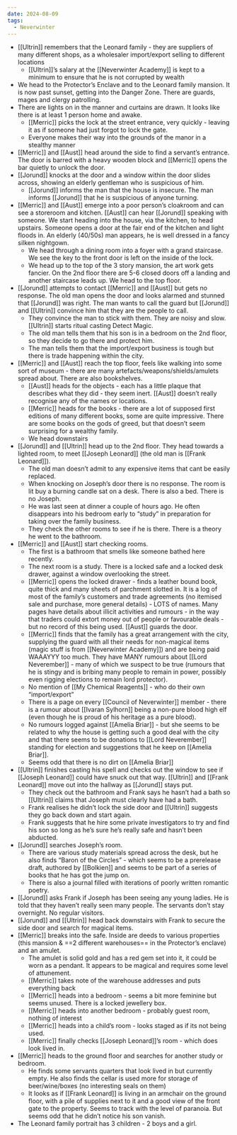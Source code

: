 ```yaml
---
date: 2024-08-09
tags:
  - Neverwinter
---
```

- [[Ultrin]] remembers that the Leonard family - they are suppliers of many different shops, as a wholesaler import/export selling to different locations
	- [[Ultrin]]’s salary at the [[Neverwinter Academy]] is kept to a minimum to ensure that he is not corrupted by wealth
- We head to the Protector’s Enclave and to the Leonard family mansion. It is now past sunset, getting into the Danger Zone. There are guards, mages and clergy patrolling.
- There are lights on in the manner and curtains are drawn. It looks like there is at least 1 person home and awake.
	- [[Merric]] picks the lock at the street entrance, very quickly - leaving it as if someone had just forgot to lock the gate.
	- Everyone makes their way into the grounds of the manor in a stealthy manner
- [[Merric]] and [[Aust]] head around the side to find a servant’s entrance. The door is barred with a heavy wooden block and [[Merric]] opens the bar quietly to unlock the door.
- [[Jorund]] knocks at the door and a window within the door slides across, showing an elderly gentleman who is suspicious of him.
	- [[Jorund]] informs the man that the house is insecure. The man informs [[Jorund]] that he is suspicious of anyone turning. 
- [[Merric]] and [[Aust]] emerge into a poor person’s cloakroom and can see a storeroom and kitchen. [[Aust]] can hear [[Jorund]] speaking with someone. We start heading into the house, via the kitchen, to head upstairs. Someone opens a door at the fair end of the kitchen and light floods in. An elderly (40/50s) man appears, he is well dressed in a fancy silken nightgown.
	- We head through a dining room into a foyer with a grand staircase. We see the key to the front door is left on the inside of the lock.
	- We head up to the top of the 3 story mansion, the art work gets fancier. On the 2nd floor there are 5-6 closed doors off a landing and another staircase leads up. We head to the top floor. 
- [[Jorund]] attempts to contact [[Merric]] and [[Aust]] but gets no response. The old man opens the door and looks alarmed and stunned that [[Jorund]] was right. The man wants to call the guard but [[Jorund]] and [[Ultrin]] convince him that they are the people to call.
	- They convince the man to stick with them. They are noisy and slow. [[Ultrin]] starts ritual casting Detect Magic. 
	- The old man tells them that his son is in a bedroom on the 2nd floor, so they decide to go there and protect him. 
	- The man tells them that the import/export business is tough but there is trade happening within the city. 
- [[Merric]] and [[Aust]] reach the top floor, feels like walking into some sort of museum - there are many artefacts/weapons/shields/amulets spread about. There are also bookshelves. 
	- [[Aust]] heads for the objects - each has a little plaque that describes what they did  - they seem inert. [[Aust]] doesn’t really recognise any of the names or locations.
	- [[Merric]] heads for the books - there are a lot of supposed first editions of many different books, some are quite impressive. There are some books on the gods of greed, but that doesn’t seem surprising for a wealthy family.
	- We head downstairs
- [[Jorund]] and [[Ultrin]] head up to the 2nd floor. They head towards a lighted room, to meet [[Joseph Leonard]] (the old man is [[Frank Leonard]]). 
	- The old man doesn’t admit to any expensive items that cant be easily replaced.
	- When knocking on Joseph’s door there is no response. The room is lit buy a burning candle sat on a desk. There is also a bed. There is no Joseph. 
	- He was last seen at dinner a couple of hours ago. He often disappears into his bedroom early to “study” in preparation for taking over the family business.
	- They check the other rooms to see if he is there. There is a theory he went to the bathroom. 
- [[Merric]] and [[Aust]] start checking rooms. 
	- The first is a bathroom that smells like someone bathed here recently.
	- The next room is a study. There is a locked safe and a locked desk drawer, against a window overlooking the street.
	- [[Merric]] opens the locked drawer - finds a leather bound book, quite thick and many sheets of parchment slotted in. It is a log of most of the family’s customers and trade agreements (no itemised sale and purchase, more general details) - LOTS of names. Many pages have details about illicit activities and rumours - in the way that traders could extort money out of people or favourable deals - but no record of this being used. [[Aust]] guards the door.
	- [[Merric]] finds that the family has a great arrangement with the city, supplying the guard with all their needs for non-magical items (magic stuff is from  [[Neverwinter Academy]]) and are being paid WAAAYYY too much. They have MANY rumours about [[Lord Neverember]] - many of which we suspect to be true (rumours that he is stingy and is bribing many people to remain in power, possibly even rigging elections to remain lord protector).
	- No mention of [[My Chemical Reagents]] - who do their own “import/export”
	- There is a page on every [[Council of Neverwinter]] member - there is a rumour about [[Ivaran Sylhorn]] being a non-pure blood high elf (even though he is proud of his heritage as a pure blood). 
	- No rumours logged against [[Amelia Briar]] - but she seems to be related to why the house is getting such a good deal with the city and that there seems to be donations to [[Lord Neverember]] standing for election and suggestions that he keep on [[Amelia Briar]].
	- Seems odd that there is no dirt on [[Amelia Briar]]
- [[Ultrin]] finishes casting his spell and checks out the window to see if [[Joseph Leonard]] could have snuck out that way. [[Ultrin]] and [[Frank Leonard]] move out into the hallway as [[Jorund]] stays put. 
	- They check out the bathroom and Frank says he hasn’t had a bath so [[Ultrin]] claims that Joseph must clearly have had a bath.
	- Frank realises he didn’t lock the side door and [[Ultrin]] suggests they go back down and start again.
	- Frank suggests that he hire some private investigators to try and find his son so long as he’s sure he’s really safe and hasn’t been abducted.
- [[Jorund]] searches Joseph’s room. 
	- There are various study materials spread across the desk, but he also finds “Baron of the Circles” - which seems to be a prerelease draft, authored by [[Bolkien]] and seems to be part of a series of books that he has got the jump on.
	- There is also a journal filled with iterations of poorly written romantic poetry.
- [[Jorund]] asks Frank if Joseph has been seeing any young ladies. He is told that they haven’t really seen many people. The servants don’t stay overnight. No regular visitors.
- [[Jorund]] and [[Ultrin]] head back downstairs with Frank to secure the side door and search for magical items. 
- [[Merric]] breaks into the safe. Inside are deeds to various properties (this mansion &  ==2 different warehouses== in the Protector’s enclave) and an amulet. 
	- The amulet is solid gold and has a red gem set into it, it could be worn as a pendant. It appears to be magical and requires some level of attunement.
	- [[Merric]] takes note of the warehouse addresses and puts everything back
	- [[Merric]] heads into a bedroom - seems a bit more feminine but seems unused. There is a locked jewellery box. 
	- [[Merric]] heads into another bedroom - probably guest room, nothing of interest
	- [[Merric]] heads into a child’s room - looks staged as if its not being used.
	- [[Merric]] finally checks [[Joseph Leonard]]’s room - which does look lived in.
- [[Merric]] heads to the ground floor and searches for another study or bedroom. 
	- He finds some servants quarters that look lived in but currently empty. He also finds the cellar is used more for storage of beer/wine/boxes (no interesting seals on them)
	- It looks as if [[Frank Leonard]] is living in an armchair on the ground floor, with a pile of supplies next to it and a good view of the front gate to the property. Seems to track with the level of paranoia. But seems odd that he didn’t notice his son vanish.
- The Leonard family portrait has 3 children - 2 boys and a girl.
